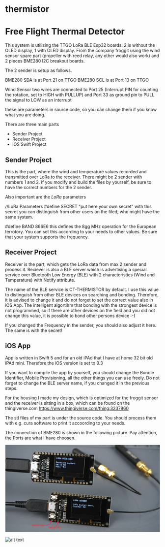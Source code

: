 # thermistor
# Free Flight Thermal Detector

This system is utilizing the TTGO LoRa BLE Esp32 boards. 2 is without the OLED display, 1 with OLED display. From the company froggit using the wind sensor spare part (propeller with reed relay, any other would also work) and 2 pieces BME280 I2C breakout boards.

The 2 sender is setup as follows.

BME280 SDA is at Port 21 on TTGO
BME280 SCL is at Port 13 on TTGO

Wind Sensor two wires are connected to Port 25 (Interrupt PIN for counting the rotation, set to HIGH with PULLUP) and Port 33 as ground pin to PULL the signal to LOW as an interrupt

these are parameters in source code, so you can change them if you know what you are doing.

There are three main parts
- Sender Project
- Receiver Project
- iOS Swift Project

## Sender Project
This is the part, where the wind and temperature values recorded and transmitted over LoRa to the receiver. There might be 2 sender with numbers 1 and 2. If you modify and build the files by yourself, be sure to have the correct numbers for the 2 sender. 

Also important are the *LoRa* parameters

//LoRa Parameters
#define SECRET  "put here your own secret"
with this secret you can distinguish from other users on the filed, who might have the same system.

#define BAND    866E6 
this defines the 8gg MHz operation for the European terrotory. You can set this according to your needs to other values. Be sure that your system supports the frequency.

## Receiver Project
Receiver is the part, which gets the LoRa data from max 2 sender and process it. Reciever is also a BLE server which is advertising a special service over Bluetooth Low Energy (BLE) with 2 characteristics (Wind and Temperature) with Notify attribute.

The name of the BLE service is CT-THERMISTOR by default. I use this value to distinguish from other BLE devices on searching and bonding. Therefore, it is advised to change it and do not forget to set the correct value also in iOS App. The intelligent algortihm that bonding with the strongest device is not programmed, so if there are other devices on the field and you did not change this value, it is possible to bond other persons device :-)

If you changed the Frequency in the sender, you should also adjust it here. The same is with the secret!

## iOS App
App is written in Swift 5 and for an old iPAd that I have at home 32 bit old iPAd mini. Therefore the iOS version is set to 9.3

If you want to compile the app by yourself, you should change the Bundle Identifier, Mobile Provisioning, all the other things you can use freely. Do not forget to change the BLE server name, if you changed it in the previous steps.


For the housing I made my design, which is optimized for the froggit sensor and the receiver is sitting in a box, which can be found on the thingiverse.com
https://www.thingiverse.com/thing:3237860

The stl files of my part is under the source code. You should process them with e.g. cura software to print it accoording to your needs.



The connection of BME280 is shown in the following picture. Pay attention, the Ports are what I have choosen.

![alt text](https://github.com/iDeveloperCom/thermistor/blob/master/lora.png "TTGO LoRa")

![alt text](https://github.com/iDeveloperCom/thermistor/blob/master/IMG_0430.png "Full mounted body")



